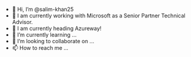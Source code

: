 - 👋 Hi, I’m @salim-khan25
- 👀 I am currently working with Microsoft as a Senior Partner Technical Advisor.
- 👀 I am currently heading Azureway! 
- 🌱 I’m currently learning ...
- 💞️ I’m looking to collaborate on ...
- 📫 How to reach me ...

<!---
salim-khan25/salim-khan25 is a ✨ special ✨ repository because its `README.md` (this file) appears on your GitHub profile.
You can click the Preview link to take a look at your changes.
--->
